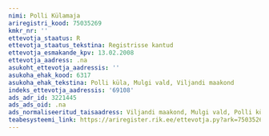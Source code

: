 ```yaml
---
nimi: Polli Külamaja
ariregistri_kood: 75035269
kmkr_nr: ''
ettevotja_staatus: R
ettevotja_staatus_tekstina: Registrisse kantud
ettevotja_esmakande_kpv: 13.02.2008
ettevotja_aadress: .na
asukoht_ettevotja_aadressis: ''
asukoha_ehak_kood: 6317
asukoha_ehak_tekstina: Polli küla, Mulgi vald, Viljandi maakond
indeks_ettevotja_aadressis: '69108'
ads_adr_id: 3221445
ads_ads_oid: .na
ads_normaliseeritud_taisaadress: Viljandi maakond, Mulgi vald, Polli küla
teabesysteemi_link: https://ariregister.rik.ee/ettevotja.py?ark=75035269&ref=rekvisiidid
---
```

